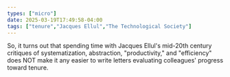 ```yaml
---
types: ["micro"]
date: 2025-03-19T17:49:58-04:00
tags: ["tenure","Jacques Ellul","The Technological Society"]
---
```

So, it turns out that spending time with Jacques Ellul's mid-20th century critiques of systematization, abstraction, "productivity," and "efficiency" does NOT make it any easier to write letters evaluating colleagues' progress toward tenure.